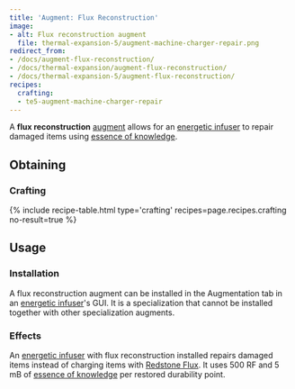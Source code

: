 ```yaml
---
title: 'Augment: Flux Reconstruction'
image:
- alt: Flux reconstruction augment
  file: thermal-expansion-5/augment-machine-charger-repair.png
redirect_from:
- /docs/augment-flux-reconstruction/
- /docs/thermal-expansion/augment-flux-reconstruction/
- /docs/thermal-expansion-5/augment-flux-reconstruction/
recipes:
  crafting:
  - te5-augment-machine-charger-repair
---
```


A **flux reconstruction** [augment](/docs/1.12/thermal-expansion-5/augments/) allows for an [energetic
infuser](/docs/1.12/thermal-expansion-5/energetic-infuser/) to repair damaged items using [essence of
knowledge](/docs/1.12/thermal-foundation-2/essence-of-knowledge/).


Obtaining
---------

### Crafting
{% include recipe-table.html type='crafting' recipes=page.recipes.crafting no-result=true %}


Usage
-----

### Installation
A flux reconstruction augment can be installed in the Augmentation tab in an
[energetic infuser](/docs/1.12/thermal-expansion-5/energetic-infuser/)'s GUI. It is a specialization that
cannot be installed together with other specialization augments.

### Effects
An [energetic infuser](/docs/1.12/thermal-expansion-5/energetic-infuser/) with flux reconstruction
installed repairs damaged items instead of charging items with [Redstone
Flux](/docs/redstone-flux/). It uses 500 RF and 5 mB of [essence of
knowledge](/docs/1.12/thermal-foundation-2/essence-of-knowledge/) per restored durability point.
